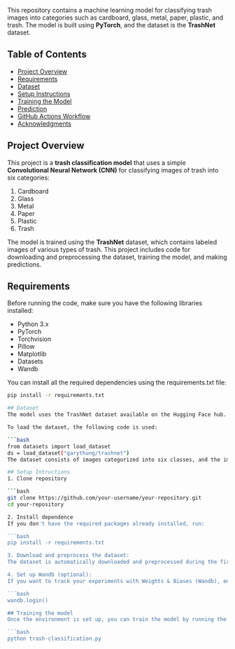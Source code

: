 This repository contains a machine learning model for classifying trash images into categories such as cardboard, glass, metal, paper, plastic, and trash. The model is built using **PyTorch**, and the dataset is the **TrashNet** dataset.

## Table of Contents

- [Project Overview](#project-overview)
- [Requirements](#requirements)
- [Dataset](#dataset)
- [Setup Instructions](#setup-instructions)
- [Training the Model](#training-the-model)
- [Prediction](#prediction)
- [GitHub Actions Workflow](#github-actions-workflow)
- [Acknowledgments](#acknowledgments)

## Project Overview

This project is a **trash classification model** that uses a simple **Convolutional Neural Network (CNN)** for classifying images of trash into six categories:
1. Cardboard
2. Glass
3. Metal
4. Paper
5. Plastic
6. Trash

The model is trained using the **TrashNet** dataset, which contains labeled images of various types of trash. This project includes code for downloading and preprocessing the dataset, training the model, and making predictions.

## Requirements

Before running the code, make sure you have the following libraries installed:

- Python 3.x
- PyTorch
- Torchvision
- Pillow
- Matplotlib
- Datasets
- Wandb

You can install all the required dependencies using the requirements.txt file:

```bash
pip install -r requirements.txt

## Dataset
The model uses the TrashNet dataset available on the Hugging Face hub.

To load the dataset, the following code is used:

```bash
from datasets import load_dataset
ds = load_dataset("garythung/trashnet")
The dataset consists of images categorized into six classes, and the images are saved locally for training the model.

## Setup Intructions
1. Clone repository

```bash
git clone https://github.com/your-username/your-repository.git
cd your-repository

2. Install dependence
If you don't have the required packages already installed, run:

```bash
pip install -r requirements.txt

3. Download and preprocess the dataset:
The dataset is automatically downloaded and preprocessed during the first run. It will be stored in the ./data_trash directory.

4. Set up Wandb (optional):
If you want to track your experiments with Weights & Biases (Wandb), ensure that you have a Wandb account and login using:

```bash
wandb.login()

## Training the model
Once the environment is set up, you can train the model by running the following script:

```bash
python trash-classification.py
